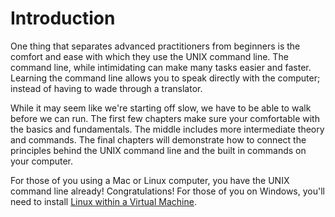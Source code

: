 # Introduction

One thing that separates advanced practitioners from beginners is the comfort and ease with which they use the UNIX command line. The command line, while intimidating can make many tasks easier and faster. Learning the command line allows you to speak directly with the computer; instead of having to wade through a translator.

While it may seem like we're starting off slow, we have to be able to walk before we can run. The first few chapters make sure your comfortable with the basics and fundamentals. The middle includes more intermediate theory and commands. The final chapters will demonstrate how to connect the principles behind the UNIX command line and the built in commands on your computer.

For those of you using a Mac or Linux computer, you have the UNIX command line already! Congratulations! For those of you on Windows, you'll need to install [Linux within a Virtual Machine](http://www.wikihow.com/Install-Ubuntu-on-VirtualBox).
